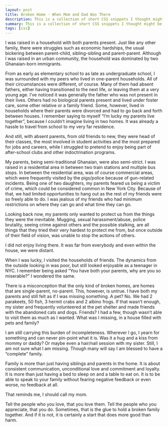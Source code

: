 ```yaml
---
layout: post
title: Broken Home - When Mom and Dad Was There
description: This is a collection of short CSS snippets I thought might be useful for beginners
summary: This is a collection of short CSS snippets I thought might be useful for beginners.
tags: [css]
---
```


I was raised in a household with both parents present. Just like any other family, there were struggles such as economic hardships, the usual bickering between parent-child, sibling-sibling and parent-parent. Although I was raised in an urban community, the household was dominated by two Ghanaian-born immigrants.

From as early as elementary school to as late as undergraduate school, I was surrounded with my peers who lived in one-parent households. All of their circumstances were different, of course. Many of them had absent fathers, either having transitioned to the next life, or leaving them at a very  young age. I’ve noticed it was generally the father who was not present in their lives. Others had no biological parents present and lived under foster care, some other relative or a family friend. Some, however, lived in households where their parents were divorced and had to go back and forth between houses. I remember saying to myself “I’m lucky my parents live together”, because I couldn’t imagine living in two homes. It was already a hassle to travel from school to my very far residence.

And still, with absent parents, from old friends to new, they were head of their classes, the most involved in student activities and the most prepared for jobs and careers, while I struggled to pretend to enjoy being part of after-school clubs and other indoctrination programs.

My parents, being semi-traditional Ghanaian, were also semi-strict. I was raised in a residential area in between two train stations and multiple bus stops. In between the residential area, was of course commercial areas, which were frequently visited by the pigs/police because of gun-related incidents. Being one of two daughters, my parents feared us being a victim of crime, which could be considered common in New York City. Because of that, we had limited opportunities to hang out as the rest of my friends were so freely able to do. I was jealous of my friends who had minimum restrictions on where they can go and what time they can go.

Looking back now, my parents only wanted to protect us from the things they were the inevitable. Mugging, sexual harassment/abuse, police brutality, seeing crime against others and the possible stalking, are all things that they tried their very hardest to protect me from, but once outside of their field of vision, was unable to stop the actions of others.

I did not enjoy living there. It was far from everybody and even within the house, we were distant.

When I was lucky, I visited the households of friends. The dynamics from the outside looking in was poor, but still looked enjoyable as a teenager in NYC. I remember being asked “You have both your parents, why are you so miserable?” I wondered the same.

There is a misconception that the only kind of broken homes, are homes that are single-parent, no-parent. This, however, is untrue. I have both my parents and still felt as if I was missing something. A pet? No. We had 2 parakeets, 50 fish, 3 hermit crabs and 2 albino frogs. If that wasn’t enough, my sister and frequently volunteered at the pet shelter and made friends with the abandoned cats and dogs.   Friends? I had a few, though wasn’t able to visit them as much as I wanted. What was I missing, in a house filled with pets and family?

I am still carrying this burden of incompleteness. Wherever I go, I yearn for something and can never pin-point what it is. Was it a hug and a kiss from mommy or daddy? Or maybe even a hair/nail session with my sister. Still, I am not sure what I am missing. Though many will say I am blessed to have a “complete” family.

Family is more than just having siblings and parents in the home. It is about consistent communication, unconditional love and commitment and loyalty. It is more than just having a bed to sleep on and a table to eat on. It is to be able to speak to your family without fearing negative feedback or even worse, no feedback at all.

That reminds me, I should call my mom.

Tell the people who you love, that you love them. Tell the people who you appreciate, that you do. Sometimes, that is the glue to hold a broken family together. And if it is not, it is certainly a start that does more good than harm.


